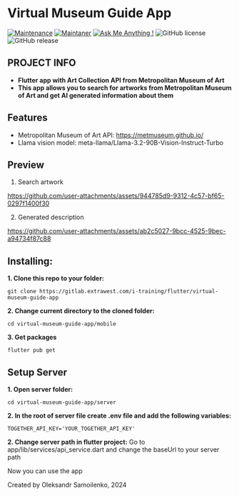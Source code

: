 # Virtual Museum Guide App
[![Maintenance](https://img.shields.io/badge/Maintained%3F-yes-green.svg)]()
[![Maintaner](https://img.shields.io/static/v1?label=Oleksandr%20Samoilenko&message=Maintainer&color=red)](mailto:oleksandr.samoileko@gmail.com)
[![Ask Me Anything !](https://img.shields.io/badge/Ask%20me-anything-1abc9c.svg)]()
![GitHub license](https://img.shields.io/github/license/Naereen/StrapDown.js.svg)
![GitHub release](https://img.shields.io/badge/release-v1.0.0-blue)

## PROJECT INFO
- **Flutter app with Art Collection API from Metropolitan Museum of Art**
- **This app allows you to search for artworks from Metropolitan Museum of Art  and get AI generated information about them**

## Features
- Metropolitan Museum of Art API: https://metmuseum.github.io/
- Llama vision model: meta-llama/Llama-3.2-90B-Vision-Instruct-Turbo

## Preview

1. Search artwork
   

https://github.com/user-attachments/assets/944785d9-9312-4c57-bf65-0297f1400f30



2. Generated description
   

https://github.com/user-attachments/assets/ab2c5027-9bcc-4525-9bec-a94734f87c88



## Installing:
**1. Clone this repo to your folder:**

```
git clone https://gitlab.extrawest.com/i-training/flutter/virtual-museum-guide-app
```

**2. Change current directory to the cloned folder:**

```
cd virtual-museum-guide-app/mobile
```

**3. Get packages**

```
flutter pub get
```

## Setup Server
**1. Open server folder:**

```
cd virtual-museum-guide-app/server
```

**2. In the root of server file create .env file and add the following variables:**

```
TOGETHER_API_KEY='YOUR_TOGETHER_API_KEY'
```


**2. Change server path in flutter project:**
Go to app/lib/services/api_service.dart and change the baseUrl to your server path

Now you can use the app


Created by Oleksandr Samoilenko, 2024

